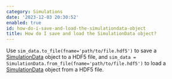 ```yaml
---
category: Simulations
date: '2023-12-03 20:30:52'
enabled: true
id: how-do-i-save-and-load-the-simulationdata-object
title: How do I save and load the SimulationData object?
---
```


<div><div>Use <code>sim_data.to_file(fname='path/to/file.hdf5')</code>&nbsp;to save a <a target="_blank" rel="noopener" href="https://docs.flexcompute.com/projects/tidy3d/en/latest/_autosummary/tidy3d.SimulationData.html">SimulationData</a> object to a HDF5 file, and <code>sim_data = SimulationData.from_file(fname='path/to/file.hdf5')</code> to load a <a target="_blank" rel="noopener" href="https://docs.flexcompute.com/projects/tidy3d/en/latest/_autosummary/tidy3d.SimulationData.html">SimulationData</a> object from a HDF5 file.</div></div>
